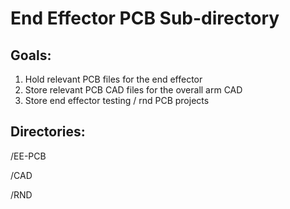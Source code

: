 # End Effector PCB Sub-directory 

## Goals: 
1. Hold relevant PCB files for the end effector 
2. Store relevant PCB CAD files for the overall arm CAD
3. Store end effector testing / rnd PCB projects

## Directories:
/EE-PCB

/CAD

/RND

